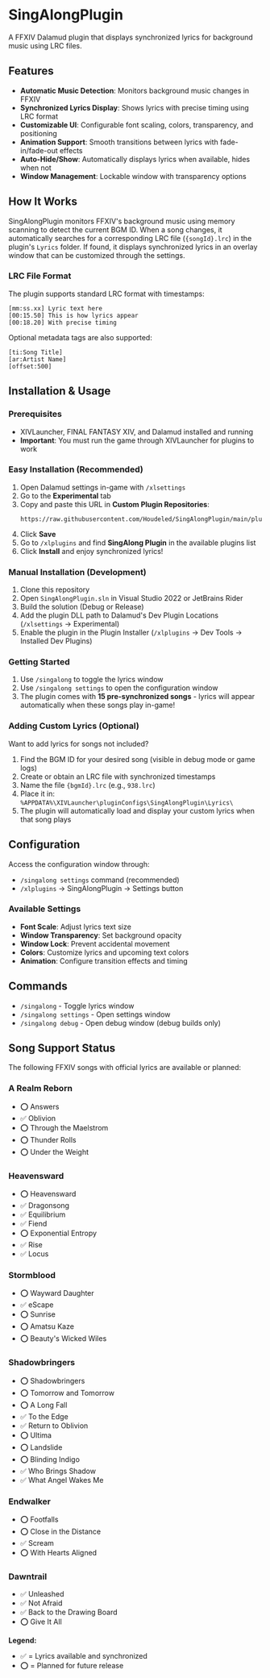 # SingAlongPlugin

A FFXIV Dalamud plugin that displays synchronized lyrics for background music using LRC files.

## Features

* **Automatic Music Detection**: Monitors background music changes in FFXIV
* **Synchronized Lyrics Display**: Shows lyrics with precise timing using LRC format
* **Customizable UI**: Configurable font scaling, colors, transparency, and positioning
* **Animation Support**: Smooth transitions between lyrics with fade-in/fade-out effects
* **Auto-Hide/Show**: Automatically displays lyrics when available, hides when not
* **Window Management**: Lockable window with transparency options

## How It Works

SingAlongPlugin monitors FFXIV's background music using memory scanning to detect the current BGM ID. When a song changes, it automatically searches for a corresponding LRC file (`{songId}.lrc`) in the plugin's `Lyrics` folder. If found, it displays synchronized lyrics in an overlay window that can be customized through the settings.

### LRC File Format

The plugin supports standard LRC format with timestamps:
```
[mm:ss.xx] Lyric text here
[00:15.50] This is how lyrics appear
[00:18.20] With precise timing
```

Optional metadata tags are also supported:
```
[ti:Song Title]
[ar:Artist Name]
[offset:500]
```

## Installation & Usage

### Prerequisites

* XIVLauncher, FINAL FANTASY XIV, and Dalamud installed and running
* **Important**: You must run the game through XIVLauncher for plugins to work

### Easy Installation (Recommended)

1. Open Dalamud settings in-game with `/xlsettings`
2. Go to the **Experimental** tab
3. Copy and paste this URL in **Custom Plugin Repositories**:
   ```
   https://raw.githubusercontent.com/Houdeled/SingAlongPlugin/main/pluginmaster.json
   ```
4. Click **Save**
5. Go to `/xlplugins` and find **SingAlong Plugin** in the available plugins list
6. Click **Install** and enjoy synchronized lyrics!

### Manual Installation (Development)

1. Clone this repository
2. Open `SingAlongPlugin.sln` in Visual Studio 2022 or JetBrains Rider
3. Build the solution (Debug or Release)
4. Add the plugin DLL path to Dalamud's Dev Plugin Locations (`/xlsettings` → Experimental)
5. Enable the plugin in the Plugin Installer (`/xlplugins` → Dev Tools → Installed Dev Plugins)

### Getting Started

1. Use `/singalong` to toggle the lyrics window
2. Use `/singalong settings` to open the configuration window
3. The plugin comes with **15 pre-synchronized songs** - lyrics will appear automatically when these songs play in-game!

### Adding Custom Lyrics (Optional)

Want to add lyrics for songs not included? 

1. Find the BGM ID for your desired song (visible in debug mode or game logs)
2. Create or obtain an LRC file with synchronized timestamps
3. Name the file `{bgmId}.lrc` (e.g., `938.lrc`)
4. Place it in: `%APPDATA%\XIVLauncher\pluginConfigs\SingAlongPlugin\Lyrics\`
5. The plugin will automatically load and display your custom lyrics when that song plays

## Configuration

Access the configuration window through:
- `/singalong settings` command (recommended)
- `/xlplugins` → SingAlongPlugin → Settings button

### Available Settings

- **Font Scale**: Adjust lyrics text size
- **Window Transparency**: Set background opacity
- **Window Lock**: Prevent accidental movement
- **Colors**: Customize lyrics and upcoming text colors
- **Animation**: Configure transition effects and timing

## Commands

- `/singalong` - Toggle lyrics window
- `/singalong settings` - Open settings window
- `/singalong debug` - Open debug window (debug builds only)

## Song Support Status

The following FFXIV songs with official lyrics are available or planned:

### A Realm Reborn
- ⭕ Answers
- ✅ Oblivion
- ⭕ Through the Maelstrom
- ⭕ Thunder Rolls
- ⭕ Under the Weight

### Heavensward
- ⭕ Heavensward
- ✅ Dragonsong
- ✅ Equilibrium
- ✅ Fiend
- ⭕ Exponential Entropy
- ✅ Rise
- ✅ Locus

### Stormblood
- ⭕ Wayward Daughter
- ✅ eScape
- ⭕ Sunrise
- ⭕ Amatsu Kaze
- ⭕ Beauty's Wicked Wiles

### Shadowbringers
- ⭕ Shadowbringers
- ⭕ Tomorrow and Tomorrow
- ⭕ A Long Fall
- ✅ To the Edge
- ✅ Return to Oblivion
- ⭕ Ultima
- ⭕ Landslide
- ⭕ Blinding Indigo
- ✅ Who Brings Shadow
- ✅ What Angel Wakes Me

### Endwalker
- ⭕ Footfalls
- ⭕ Close in the Distance
- ✅ Scream
- ⭕ With Hearts Aligned

### Dawntrail
- ✅ Unleashed
- ✅ Not Afraid
- ✅ Back to the Drawing Board
- ⭕ Give It All

**Legend:**
- ✅ = Lyrics available and synchronized
- ⭕ = Planned for future release
